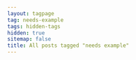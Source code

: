 ```yaml
---
layout: tagpage
tag: needs-example
tags: hidden-tags
hidden: true
sitemap: false
title: All posts tagged "needs example"
---
```

